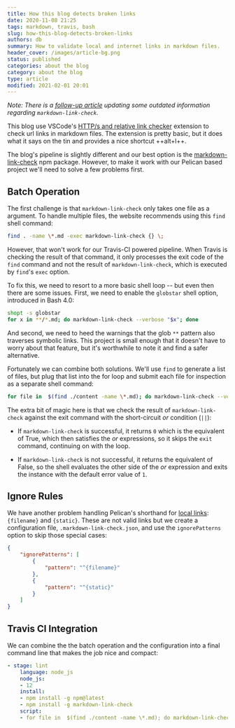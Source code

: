 ```yaml
---
title: How this blog detects broken links
date: 2020-11-08 21:25
tags: markdown, travis, bash
slug: how-this-blog-detects-broken-links
authors: db
summary: How to validate local and internet links in markdown files.
header_cover: /images/article-bg.png
status: published
categories: about the blog
category: about the blog
type: article
modified: 2021-02-01 20:01
---
```

<!--
spell-checker:ignore
-->
*Note: There is a [follow-up article] updating some outdated information regarding `markdown-link-check`.*

This blog use VSCode's [HTTP/s and relative link checker] extension to check url links in markdown files.  The extension is pretty basic, but it does what it says on the tin and provides a nice shortcut ++alt+l++.

The blog's pipeline is slightly different and our best option is the [markdown-link-check] npm package.  However, to make it work with our Pelican based project we'll need to solve a few problems first.

## Batch Operation

The first challenge is that `markdown-link-check` only takes one file as a argument.  To handle multiple files, the website recommends using this `find` shell command:

```bash
find . -name \*.md -exec markdown-link-check {} \;
```

However, that won't work for our Travis-CI powered pipeline.  When Travis is checking the result of that command, it only processes the exit code of the `find` command and not the result of `markdown-link-check`, which is executed by `find`'s `exec` option.

To fix this, we need to resort to a more basic shell loop -- but even then there are some issues.  First, we need to enable the `globstar` shell option, introduced in Bash 4.0:

```bash
shopt -s globstar
for x in **/*.md; do markdown-link-check --verbose "$x"; done
```

And second, we need to heed the warnings that the glob `**` pattern also traverses symbolic links.  This project is small enough that it doesn't have to worry about that feature, but it's worthwhile to note it and find a safer alternative.

Fortunately we can combine both solutions.  We'll use `find` to generate a list of files, but plug that list into the for loop and submit each file for inspection as a separate shell command:

```bash
for file in  $(find ./content -name \*.md); do markdown-link-check --verbose "$file" || exit 1; done;
```

The extra bit of magic here is that we check the result of `markdown-link-check` against the exit command with the short-circuit *or* condition (`||`):

- If `markdown-link-check` is successful, it returns `0` which is the equivalent of True, which then satisfies the *or* expressions, so it skips the `exit` command, continuing on with the loop.

- If `markdown-link-check` is not successful, it returns the equivalent of False, so the shell evaluates the other side of the *or* expression and exits the instance with the default error value of `1`.

## Ignore Rules

We have another problem handling Pelican's shorthand for [local links]: `{filename}` and `{static}`.  These are not valid links but we create a configuration file, `.markdown-link-check.json`, and use the `ignorePatterns` option to skip those special cases:

```json
{
    "ignorePatterns": [
        {
            "pattern": "^{filename}"
        },
        {
            "pattern": "^{static}"
        }
    ]
}
```

## Travis CI Integration

We can combine the the batch operation and the configuration into a final command line that makes the job nice and compact:

```yaml
- stage: lint
    language: node_js
    node_js:
    - 12
    install:
    - npm install -g npm@latest
    - npm install -g markdown-link-check
    script:
    - for file in  $(find ./content -name \*.md); do markdown-link-check --config .markdown-link-check.json --verbose "$file" || exit 1; done;
```

[local links]: https://docs.getpelican.com/en/latest/content.html#linking-to-internal-content
[markdown-link-check]: https://github.com/tcort/markdown-link-check
[HTTP/s and relative link checker]: https://marketplace.visualstudio.com/items?itemName=blackmist.LinkCheckMD
[follow-up article]: {filename}../2021-02-01-link-checker-i/link-checker.md
